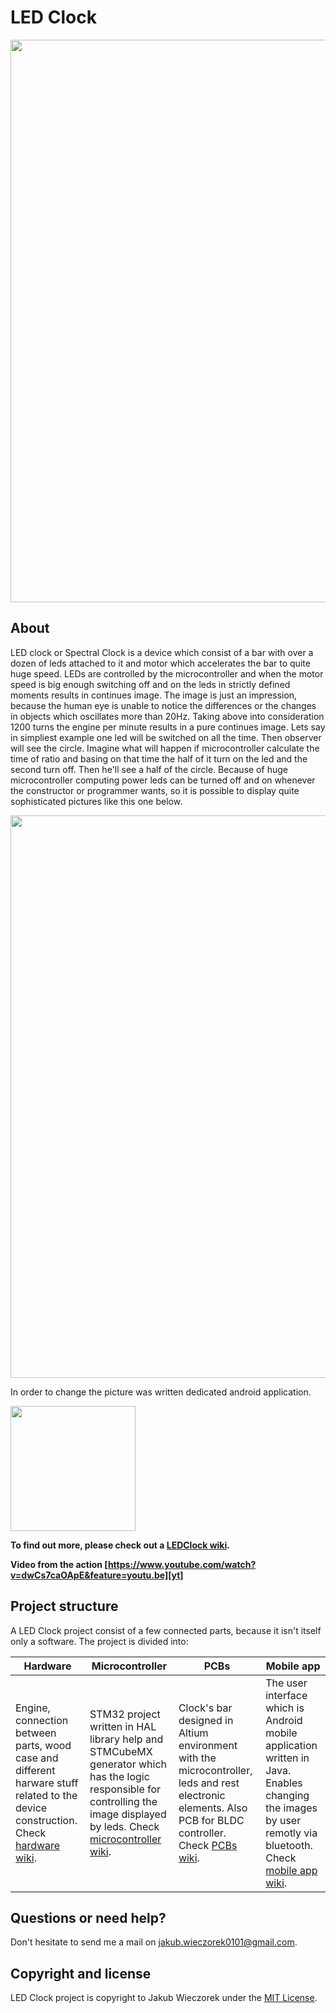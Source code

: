 # LED Clock
<p align="center">
  <img src="https://raw.githubusercontent.com/wiki/jakubwieczorek/LEDClock/overall.JPG" width="900" />
</p>

## About 
LED clock or Spectral Clock is a device which consist of a bar with over a dozen of leds attached to it and motor which accelerates the bar to quite huge speed. LEDs are controlled by the microcontroller and when the motor speed is big enough switching off and on the leds in strictly defined moments results in continues image. The image is just an impression, because the human eye is unable to notice the differences or the changes in objects which oscillates more than 20Hz. Taking above into consideration 1200 turns the engine per minute results in a pure continues image. Lets say in simpliest example one led will be switched on all the time. Then observer will see the circle. Imagine what will happen if microcontroller calculate the time of ratio and basing on that time the half of it turn on the led and the second turn off. Then he'll see a half of the circle. Because of huge microcontroller computing power leds can be turned off and on whenever the constructor or programmer wants, so it is possible to display quite sophisticated pictures like this one below.

<p align="center">
  <img src="https://raw.githubusercontent.com/wiki/jakubwieczorek/LEDClock/clocks.png" width="900" />
</p>

In order to change the picture was written dedicated android application.

<p align="left">
  <img src="https://raw.githubusercontent.com/wiki/jakubwieczorek/LEDClock/connection_success.png" width="200" />
</p>

**To find out more, please check out a [LEDClock wiki][wiki].**

**Video from the action [https://www.youtube.com/watch?v=dwCs7caOApE&feature=youtu.be][yt]**

## Project structure
A LED Clock project consist of a few connected parts, because it isn't itself only a software. The project is divided into:

| **Hardware**     | **Microcontroller**     | **PCBs**           | **Mobile app** |
|-------------------------------------|-------------------------------|-----------------------------------|-----------------------------------|
| Engine, connection between parts, wood case and different harware stuff related to the device construction. Check [hardware wiki][hardware_wiki].| STM32 project written in HAL library help and STMCubeMX generator which has the logic responsible for controlling the image displayed by leds. Check [microcontroller wiki][microcontroller_wiki].| Clock's bar designed in Altium environment with the microcontroller, leds and rest electronic elements. Also PCB for BLDC controller. Check [PCBs wiki][pcbs_wiki]. | The user interface which is Android mobile application written in Java. Enables changing the images by user remotly via bluetooth. Check [mobile app wiki][mobile_wiki]. |

## Questions or need help?
Don't hesitate to send me a mail on jakub.wieczorek0101@gmail.com.

## Copyright and license
LED Clock project is copyright to Jakub Wieczorek under the [MIT License](https://opensource.org/licenses/MIT).

[wiki]: https://github.com/jakubwieczorek/LEDClock/wiki
[yt]: https://www.youtube.com/watch?v=dwCs7caOApE&feature=youtu.be
[hardware_wiki]: https://github.com/jakubwieczorek/LEDClock/wiki/Hardware
[microcontroller_wiki]: https://github.com/jakubwieczorek/LEDClock/wiki/Microcontroller
[pcbs_wiki]: https://github.com/jakubwieczorek/LEDClock/wiki/PCBs
[mobile_wiki]: https://github.com/jakubwieczorek/LEDClock/wiki/Mobile-application
